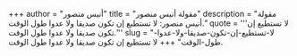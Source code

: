 +++
author = "أنيس منصور"
title = "مقولة أنيس منصور"
description = "مقولة أنيس منصور: لا تستطيع إن تكون صديقا ولا عدوا طول الوقت."
quote = '''لا تستطيع إن تكون صديقا ولا عدوا طول الوقت.''' 
slug = "لا-تستطيع-إن-تكون-صديقا-ولا-عدوا-طول-الوقت"
+++
لا تستطيع إن تكون صديقا ولا عدوا طول الوقت.

